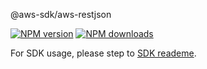 @aws-sdk/aws-restjson

[![NPM version](https://img.shields.io/npm/v/@aws-sdk/aws-restjson/beta.svg)](https://www.npmjs.com/package/@aws-sdk/aws-restjson)
[![NPM downloads](https://img.shields.io/npm/dm/@aws-sdk/aws-restjson.svg)](https://www.npmjs.com/package/@aws-sdk/aws-restjson)

For SDK usage, please step to [SDK reademe](https://github.com/aws/aws-sdk-js-v3).
